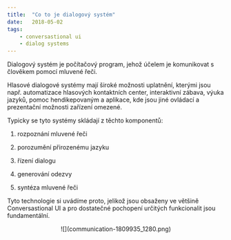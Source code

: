 ```yaml
---
title:  "Co to je dialogový systém"
date:   2018-05-02
tags: 
    - conversastional ui
    - dialog systems
---
```


<style>
.ds-img {text-align: center;}
.ds-img img {max-width: 780px;}

@media (max-width: 1000px) {
	.ds-img img {max-width: 280px;}
}
</style>

Dialogový systém je počítačový program, jehož účelem je komunikovat s člověkem pomocí mluvené řeči.

Hlasové dialogové systémy mají široké možnosti uplatnění, kterými jsou např. automatizace hlasových kontaktních center, interaktivní zábava, výuka jazyků, pomoc hendikepovaným a aplikace, kde jsou jiné ovládací a prezentační možnosti zařízení omezené.

Typicky se tyto systémy skládají z těchto komponentů:

1. rozpoznání mluvené řeči

2. porozumění přirozenému jazyku

3. řízení dialogu

4. generování odezvy

5. syntéza mluvené řeči

Tyto technologie si uvádíme proto, jelikož jsou obsaženy ve většině Conversastional UI a pro dostatečné pochopení určitých funkcionalit jsou fundamentální.
 
 <div class="ds-img">
![](communication-1809935_1280.png)
</div>